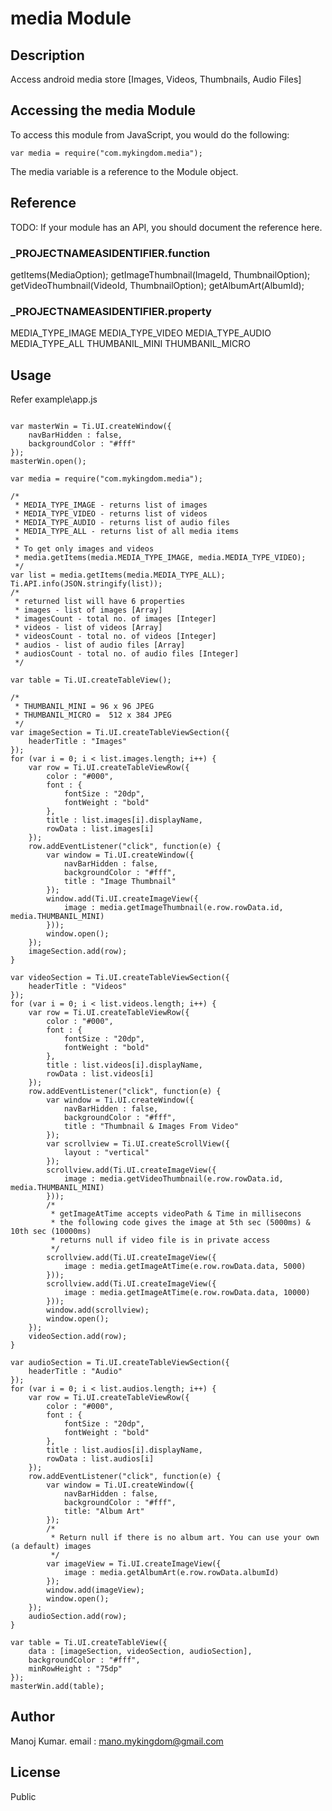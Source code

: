 # media Module

## Description

Access android media store [Images, Videos, Thumbnails, Audio Files]

## Accessing the media Module

To access this module from JavaScript, you would do the following:

	var media = require("com.mykingdom.media");

The media variable is a reference to the Module object.	

## Reference

TODO: If your module has an API, you should document
the reference here.

### ___PROJECTNAMEASIDENTIFIER__.function

getItems(MediaOption);
getImageThumbnail(ImageId, ThumbnailOption);
getVideoThumbnail(VideoId, ThumbnailOption);
getAlbumArt(AlbumId);

### ___PROJECTNAMEASIDENTIFIER__.property

MEDIA_TYPE_IMAGE
MEDIA_TYPE_VIDEO
MEDIA_TYPE_AUDIO
MEDIA_TYPE_ALL
THUMBANIL_MINI
THUMBANIL_MICRO

## Usage

Refer example\app.js

~~~~~~~~~~~~~~~

var masterWin = Ti.UI.createWindow({
	navBarHidden : false,
	backgroundColor : "#fff"
});
masterWin.open();

var media = require("com.mykingdom.media");

/*
 * MEDIA_TYPE_IMAGE - returns list of images
 * MEDIA_TYPE_VIDEO - returns list of videos
 * MEDIA_TYPE_AUDIO - returns list of audio files
 * MEDIA_TYPE_ALL - returns list of all media items
 *
 * To get only images and videos
 * media.getItems(media.MEDIA_TYPE_IMAGE, media.MEDIA_TYPE_VIDEO);
 */
var list = media.getItems(media.MEDIA_TYPE_ALL);
Ti.API.info(JSON.stringify(list));
/*
 * returned list will have 6 properties
 * images - list of images [Array]
 * imagesCount - total no. of images [Integer]
 * videos - list of videos [Array]
 * videosCount - total no. of videos [Integer]
 * audios - list of audio files [Array]
 * audiosCount - total no. of audio files [Integer]
 */

var table = Ti.UI.createTableView();

/*
 * THUMBANIL_MINI = 96 x 96 JPEG
 * THUMBANIL_MICRO =  512 x 384 JPEG
 */
var imageSection = Ti.UI.createTableViewSection({
	headerTitle : "Images"
});
for (var i = 0; i < list.images.length; i++) {
	var row = Ti.UI.createTableViewRow({
		color : "#000",
		font : {
			fontSize : "20dp",
			fontWeight : "bold"
		},
		title : list.images[i].displayName,
		rowData : list.images[i]
	});
	row.addEventListener("click", function(e) {
		var window = Ti.UI.createWindow({
			navBarHidden : false,
			backgroundColor : "#fff",
			title : "Image Thumbnail"
		});
		window.add(Ti.UI.createImageView({
			image : media.getImageThumbnail(e.row.rowData.id, media.THUMBANIL_MINI)
		}));
		window.open();
	});
	imageSection.add(row);
}

var videoSection = Ti.UI.createTableViewSection({
	headerTitle : "Videos"
});
for (var i = 0; i < list.videos.length; i++) {
	var row = Ti.UI.createTableViewRow({
		color : "#000",
		font : {
			fontSize : "20dp",
			fontWeight : "bold"
		},
		title : list.videos[i].displayName,
		rowData : list.videos[i]
	});
	row.addEventListener("click", function(e) {
		var window = Ti.UI.createWindow({
			navBarHidden : false,
			backgroundColor : "#fff",
			title : "Thumbnail & Images From Video"
		});
		var scrollview = Ti.UI.createScrollView({
			layout : "vertical"
		});
		scrollview.add(Ti.UI.createImageView({
			image : media.getVideoThumbnail(e.row.rowData.id, media.THUMBANIL_MINI)
		}));
		/*
		 * getImageAtTime accepts videoPath & Time in millisecons
		 * the following code gives the image at 5th sec (5000ms) &  10th sec (10000ms)
		 * returns null if video file is in private access
		 */
		scrollview.add(Ti.UI.createImageView({
			image : media.getImageAtTime(e.row.rowData.data, 5000)
		}));
		scrollview.add(Ti.UI.createImageView({
			image : media.getImageAtTime(e.row.rowData.data, 10000)
		}));
		window.add(scrollview);
		window.open();
	});
	videoSection.add(row);
}

var audioSection = Ti.UI.createTableViewSection({
	headerTitle : "Audio"
});
for (var i = 0; i < list.audios.length; i++) {
	var row = Ti.UI.createTableViewRow({
		color : "#000",
		font : {
			fontSize : "20dp",
			fontWeight : "bold"
		},
		title : list.audios[i].displayName,
		rowData : list.audios[i]
	});
	row.addEventListener("click", function(e) {
		var window = Ti.UI.createWindow({
			navBarHidden : false,
			backgroundColor : "#fff",
			title: "Album Art"
		});
		/*
		 * Return null if there is no album art. You can use your own (a default) images
		 */
		var imageView = Ti.UI.createImageView({
			image : media.getAlbumArt(e.row.rowData.albumId)
		});
		window.add(imageView);
		window.open();
	});
	audioSection.add(row);
}

var table = Ti.UI.createTableView({
	data : [imageSection, videoSection, audioSection],
	backgroundColor : "#fff",
	minRowHeight : "75dp"
});
masterWin.add(table);

~~~~~~~~~~~~~~~

## Author

Manoj Kumar. email : mano.mykingdom@gmail.com

## License

Public
